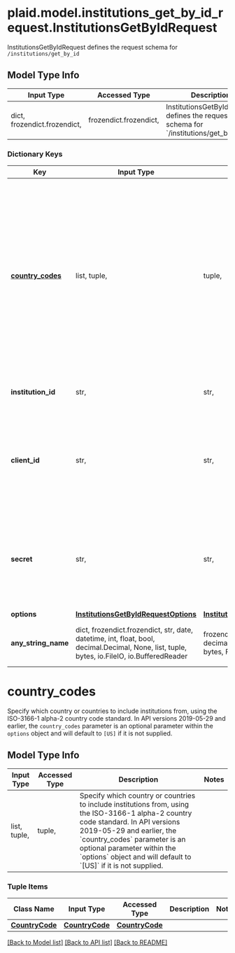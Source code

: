 # plaid.model.institutions_get_by_id_request.InstitutionsGetByIdRequest

InstitutionsGetByIdRequest defines the request schema for `/institutions/get_by_id`

## Model Type Info
Input Type | Accessed Type | Description | Notes
------------ | ------------- | ------------- | -------------
dict, frozendict.frozendict,  | frozendict.frozendict,  | InstitutionsGetByIdRequest defines the request schema for &#x60;/institutions/get_by_id&#x60; | 

### Dictionary Keys
Key | Input Type | Accessed Type | Description | Notes
------------ | ------------- | ------------- | ------------- | -------------
**[country_codes](#country_codes)** | list, tuple,  | tuple,  | Specify which country or countries to include institutions from, using the ISO-3166-1 alpha-2 country code standard. In API versions 2019-05-29 and earlier, the &#x60;country_codes&#x60; parameter is an optional parameter within the &#x60;options&#x60; object and will default to &#x60;[US]&#x60; if it is not supplied.  | 
**institution_id** | str,  | str,  | The ID of the institution to get details about | 
**client_id** | str,  | str,  | Your Plaid API &#x60;client_id&#x60;. The &#x60;client_id&#x60; is required and may be provided either in the &#x60;PLAID-CLIENT-ID&#x60; header or as part of a request body. | [optional] 
**secret** | str,  | str,  | Your Plaid API &#x60;secret&#x60;. The &#x60;secret&#x60; is required and may be provided either in the &#x60;PLAID-SECRET&#x60; header or as part of a request body. | [optional] 
**options** | [**InstitutionsGetByIdRequestOptions**](InstitutionsGetByIdRequestOptions.md) | [**InstitutionsGetByIdRequestOptions**](InstitutionsGetByIdRequestOptions.md) |  | [optional] 
**any_string_name** | dict, frozendict.frozendict, str, date, datetime, int, float, bool, decimal.Decimal, None, list, tuple, bytes, io.FileIO, io.BufferedReader | frozendict.frozendict, str, BoolClass, decimal.Decimal, NoneClass, tuple, bytes, FileIO | any string name can be used but the value must be the correct type | [optional]

# country_codes

Specify which country or countries to include institutions from, using the ISO-3166-1 alpha-2 country code standard. In API versions 2019-05-29 and earlier, the `country_codes` parameter is an optional parameter within the `options` object and will default to `[US]` if it is not supplied. 

## Model Type Info
Input Type | Accessed Type | Description | Notes
------------ | ------------- | ------------- | -------------
list, tuple,  | tuple,  | Specify which country or countries to include institutions from, using the ISO-3166-1 alpha-2 country code standard. In API versions 2019-05-29 and earlier, the &#x60;country_codes&#x60; parameter is an optional parameter within the &#x60;options&#x60; object and will default to &#x60;[US]&#x60; if it is not supplied.  | 

### Tuple Items
Class Name | Input Type | Accessed Type | Description | Notes
------------- | ------------- | ------------- | ------------- | -------------
[**CountryCode**](CountryCode.md) | [**CountryCode**](CountryCode.md) | [**CountryCode**](CountryCode.md) |  | 

[[Back to Model list]](../../README.md#documentation-for-models) [[Back to API list]](../../README.md#documentation-for-api-endpoints) [[Back to README]](../../README.md)

